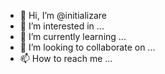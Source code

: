 - 👋 Hi, I’m @initializare
- 👀 I’m interested in ...
- 🌱 I’m currently learning ...
- 💞️ I’m looking to collaborate on ...
- 📫 How to reach me ...

<!---
initializare/initializare is a ✨ special ✨ repository because its `README.md` (this file) appears on your GitHub profile.
You can click the Preview link to take a look at your changes.
--->
